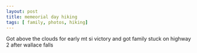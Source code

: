 ```yaml
---
layout: post
title: memeorial day hiking
tags: [ family, photos, hiking]
---
```


Got above the clouds for early mt si victory and got family stuck on highway 2 after wallace falls

<script src="https://cdn.jsdelivr.net/npm/publicalbum@latest/embed-ui.min.js" async></script>
<div class="pa-gallery-player-widget"  style="width:75%; height:480px; display:none;"
  data-link="https://photos.app.goo.gl/QGJ7Xfoq6RhM9W7h8"
  data-title="memorial day hikes"
  data-description="6 new items added to shared album">
  <object data="https://lh3.googleusercontent.com/MaMGGXi-JtTMgizeSuB9JijkQj2iBdiMZLwHCXikjssq7Mda5Y9ERlf6CKldNoFGWgnk5V9IR5yhn5vFnuPzO3ihH3wzRhMbYq7Jsw4InxOTV4mVPzblJFOz2N4wrR9h3_My4ZUuEDE=w1920-h1080"></object>
  <object data="https://lh3.googleusercontent.com/lI3y9uGMRi0KTYyC1HxcbTin9rJ3r0KkEWWodnezRvHxrdndWyyyvbY3VQPqIkSALbQB_sjrsAZXyiwRUmqvR_gzD3AcOcCUBYhLtQfLsCdwmBRTHBatR13y6P9_kUY5DNbxhsR9Qwo=w1920-h1080"></object>
  <object data="https://lh3.googleusercontent.com/fIuivOnpXhYzbPb_HudkWbeOamT5V74XNaSTEM3OMQ_L3myESu3EArBw5ZJoqkQzZa27CiyUKJ6aStrmf1sJgfWlAflLFyi4qEXXTvPXhu9Lg6oxhnDIu-sFKksvqF75_DNHvAcj7HU=w1920-h1080"></object>
  <object data="https://lh3.googleusercontent.com/X2XnhPX-DBnObp6w6DHcf4Xks3Qf0fDfL6061EKd6NBfyzMDIRCCYF-KEGytXPy9mRCjk0Yu_7srJEpKijwSC87TK0Yb6NcghjWk4VS-t0UPpVkOzoj_YdUZoCFthM5pZxCYuNP2ykE=w1920-h1080"></object>
  <object data="https://lh3.googleusercontent.com/m9THa7grvTjbc0kt-zY3sRtjzijeeVdinWLIylSD-4aHYDlc6Tz8ObWK2SCzcgn5jzYgXZZVlW4Msj8TyRmuVr5V0H-nZ1gqCIVIYiQkWyWbAEW11IHpb4SZ9QVNmk0kposfbQzaIfo=w1920-h1080"></object>
  <object data="https://lh3.googleusercontent.com/ySeAodXN7LaLInEOHJCVRow-p4cdKxgN8L4bOakrve5uvt3GvsTQVGM9bIFKAEFCp-WuVK5bFfaOU-iN6mB2u-uxgq7CLujLCSissNvmUUvS7wOet6JM_iDiY5-p2iKY3laXd8rYEP0=w1920-h1080"></object>
</div>

